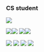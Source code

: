 ### CS student
<!-- ![](http://antzuhl.cn:4000/get/@lanx06.readme)
[![Anurag's github stats](https://github-readme-stats.vercel.app/api?username=lanx06&show_icons=true&count_private=true&theme=synthwave)](https://github.com/anuraghazra/github-readme-stats)[![Top Langs](https://github-readme-stats.vercel.app/api/top-langs/?username=lanx06&show_icons=true&theme=synthwave)](https://github.com/anuraghazra/github-readme-stats) -->
![](https://github-profile-summary-cards.vercel.app/api/cards/profile-details?username=x06lan&theme=monokai)

![](https://github-profile-summary-cards.vercel.app/api/cards/repos-per-language?username=x06lan&theme=monokai)![](https://github-profile-summary-cards.vercel.app/api/cards/most-commit-language?username=x06lan&theme=monokai)
![](https://github-profile-summary-cards.vercel.app/api/cards/stats?username=x06lan&theme=monokai)![](https://github-profile-summary-cards.vercel.app/api/cards/productive-time?username=x06lan&theme=monokai)


![](https://img.shields.io/badge/-Vue.js-4fc08d?style=flat-square&logo=vue.js&logoColor=ffffff) ![](https://img.shields.io/badge/-node.js-339933?style=flat-square&logo=node.js&logoColor=ffffff)
![](https://img.shields.io/badge/IDE-Visual%20Studio%20Code-blue?style=flat-square&logo=visual-studio-code&logoColor=ffffff) ![](https://img.shields.io/badge/os-window-0078D6?style=flat-square&logo=windows&logoColor=ffffff)